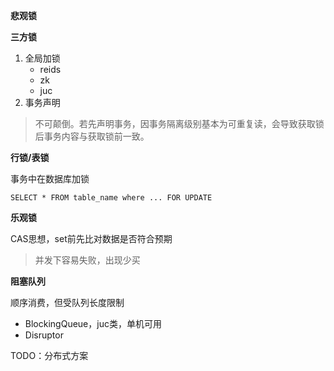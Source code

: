 **悲观锁**

**三方锁**

1. 全局加锁
   - reids
   - zk
   - juc
2. 事务声明

> 不可颠倒。若先声明事务，因事务隔离级别基本为可重复读，会导致获取锁后事务内容与获取锁前一致。

**行锁/表锁**

事务中在数据库加锁

```mysql
SELECT * FROM table_name where ... FOR UPDATE
```

> 

**乐观锁**

CAS思想，set前先比对数据是否符合预期

> 并发下容易失败，出现少买

**阻塞队列**

顺序消费，但受队列长度限制

- BlockingQueue，juc类，单机可用
- Disruptor

TODO：分布式方案